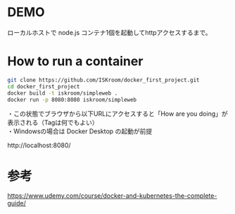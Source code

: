 # DEMO
ローカルホストで node.js コンテナ1個を起動してhttpアクセスするまで。

# How to run a container
 
```bash
git clone https://github.com/ISKroom/docker_first_project.git
cd docker_first_project
docker build -t iskroom/simpleweb .
docker run -p 8080:8080 iskroom/simpleweb
```

・この状態でブラウザから以下URLにアクセスすると「How are you doing」が表示される（Tagは何でもよい）  
・Windowsの場合は Docker Desktop の起動が前提

http://localhost:8080/

# 参考
https://www.udemy.com/course/docker-and-kubernetes-the-complete-guide/
